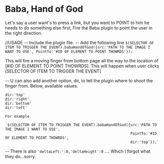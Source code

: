 Baba, Hand of God
=================

Let's say a user want's to press a link, but you want to
POINT to him he needs to do something else first, Fire the Baba
plugin to point the user in the right direction.

//USAGE
-- Include the plugin file.
-- Add the following line
 `$(SELECTOR OF ITEM TO TRIGGER THE EVENT).babaHandOfGod({src:'PATH TO THE IMAGE I WANT TO USE',
                                                          PointTo:'#ID OF ELEMENT TO POINT THOWRDS'});`

 This will fire a moving finger from bottom page all the way to the location of [#ID OF ELEMENT TO POINT THOWRDS].
 This will happen when user clicks [SELECTOR OF ITEM TO TRIGGER THE EVENT]
 
 -- U can also add another option, dir, to tell the plugin where to shoot the finger from. Below, available values.
 
    dir:'top'
	dir:'right'
	dir:'bottom'
	dir:'left'
	
    For example
    
    `$(SELECTOR OF ITEM TO TRIGGER THE EVENT).babaHandOfGod({src:'PATH TO THE IMAGE I WANT TO USE',
                                                             PointTo:'#ID OF ELEMENT TO POINT THOWRDS',
                                                             dir:'top'});`
 
 
 -- There is also             `'deltaLeft:':0,'deltaHeight':0` .... Which I forgot what they do...sorry.
 
